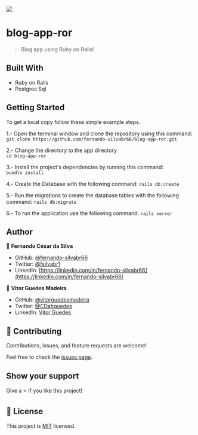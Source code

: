 ![](https://img.shields.io/badge/Microverse-blueviolet)

# blog-app-ror
> Blog app using Ruby on Rails!

## Built With

- Ruby on Rails
- Postgres Sql

## Getting Started

To get a local copy follow these simple example steps.  

1.- Open the terminal window and clone the repository using this command:  
`git clone https://github.com/fernando-silvabr66/blog-app-ror.git` 

2.- Change the directory to the app directory  
`cd blog-app-ror`

3.- Install the project's dependencies by running this command:   
`bundle install`

4.- Create the Database with the following command:
`rails db:create`

5.- Run the migrations to create the database tables with the following command:
`rails db:migrate`

6.- To run the application use the following command:
`rails server`

## Author

👤 **Fernando César da Silva**

- GitHub: [@fernando-silvabr66](https://github.com/fernando-silvabr66)
- Twitter: [@fsilvabr1](https://twitter.com/fsilvabr1)
- LinkedIn: [https://linkedin.com/in/fernando-silvabr66](https://linkedin.com/in/fernando-silvabr66)

👤 **Vitor Guedes Madeira**
- GitHub: [@vitorguedesmadeira](https://github.com/VitorGuedesMadeira)
- Twitter: [@CDahguedes](https://twitter.com/CDahguedes)
- LinkedIn: [Vitor Guedes](https://www.linkedin.com/in/vitor-guedes-madeira/)

## 🤝 Contributing

Contributions, issues, and feature requests are welcome!

Feel free to check the [issues page](../../issues/).

## Show your support

Give a ⭐️ if you like this project!

## 📝 License

This project is [MIT](./LICENSE) licensed.
